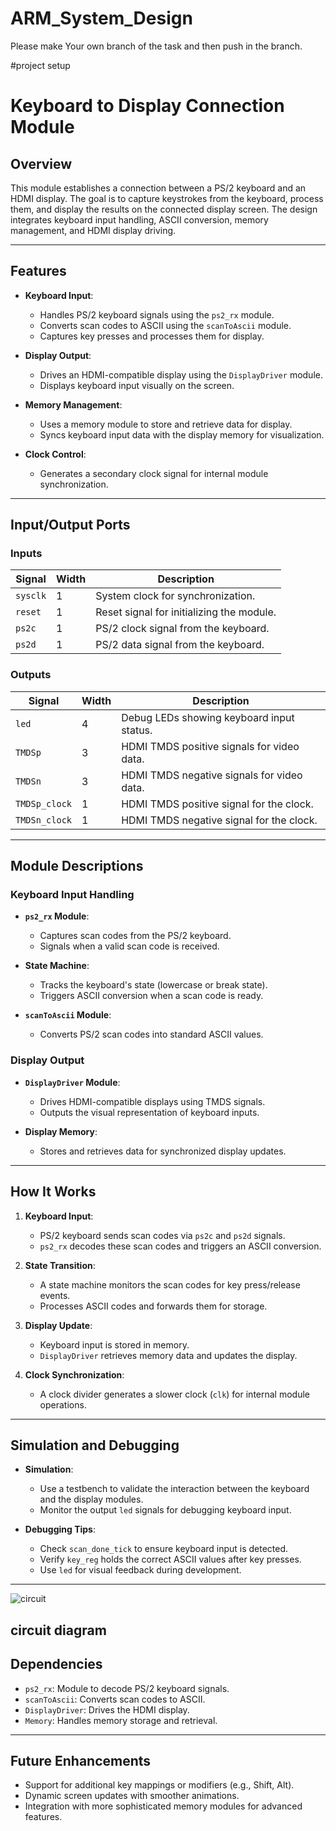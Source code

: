 # ARM_System_Design
Please make Your own branch of the task and then push in the branch. 

#project setup

# Keyboard to Display Connection Module

## Overview
This module establishes a connection between a PS/2 keyboard and an HDMI display. The goal is to capture keystrokes from the keyboard, process them, and display the results on the connected display screen. The design integrates keyboard input handling, ASCII conversion, memory management, and HDMI display driving.

---

## Features
- **Keyboard Input**:
  - Handles PS/2 keyboard signals using the `ps2_rx` module.
  - Converts scan codes to ASCII using the `scanToAscii` module.
  - Captures key presses and processes them for display.

- **Display Output**:
  - Drives an HDMI-compatible display using the `DisplayDriver` module.
  - Displays keyboard input visually on the screen.

- **Memory Management**:
  - Uses a memory module to store and retrieve data for display.
  - Syncs keyboard input data with the display memory for visualization.

- **Clock Control**:
  - Generates a secondary clock signal for internal module synchronization.

---

## Input/Output Ports

### Inputs
| Signal   | Width | Description                                |
|----------|-------|--------------------------------------------|
| `sysclk` | 1     | System clock for synchronization.          |
| `reset`  | 1     | Reset signal for initializing the module.  |
| `ps2c`   | 1     | PS/2 clock signal from the keyboard.       |
| `ps2d`   | 1     | PS/2 data signal from the keyboard.        |

### Outputs
| Signal         | Width | Description                                       |
|----------------|-------|---------------------------------------------------|
| `led`          | 4     | Debug LEDs showing keyboard input status.         |
| `TMDSp`        | 3     | HDMI TMDS positive signals for video data.        |
| `TMDSn`        | 3     | HDMI TMDS negative signals for video data.        |
| `TMDSp_clock`  | 1     | HDMI TMDS positive signal for the clock.          |
| `TMDSn_clock`  | 1     | HDMI TMDS negative signal for the clock.          |

---

## Module Descriptions

### Keyboard Input Handling
- **`ps2_rx` Module**:
  - Captures scan codes from the PS/2 keyboard.
  - Signals when a valid scan code is received.

- **State Machine**:
  - Tracks the keyboard's state (lowercase or break state).
  - Triggers ASCII conversion when a scan code is ready.

- **`scanToAscii` Module**:
  - Converts PS/2 scan codes into standard ASCII values.

### Display Output
- **`DisplayDriver` Module**:
  - Drives HDMI-compatible displays using TMDS signals.
  - Outputs the visual representation of keyboard inputs.

- **Display Memory**:
  - Stores and retrieves data for synchronized display updates.

---

## How It Works
1. **Keyboard Input**:
   - PS/2 keyboard sends scan codes via `ps2c` and `ps2d` signals.
   - `ps2_rx` decodes these scan codes and triggers an ASCII conversion.

2. **State Transition**:
   - A state machine monitors the scan codes for key press/release events.
   - Processes ASCII codes and forwards them for storage.

3. **Display Update**:
   - Keyboard input is stored in memory.
   - `DisplayDriver` retrieves memory data and updates the display.

4. **Clock Synchronization**:
   - A clock divider generates a slower clock (`clk`) for internal module operations.

---

## Simulation and Debugging
- **Simulation**:
  - Use a testbench to validate the interaction between the keyboard and the display modules.
  - Monitor the output `led` signals for debugging keyboard input.

- **Debugging Tips**:
  - Check `scan_done_tick` to ensure keyboard input is detected.
  - Verify `key_reg` holds the correct ASCII values after key presses.
  - Use `led` for visual feedback during development.

---
![circuit](https://github.com/user-attachments/assets/3afddbe6-c663-4c42-a1b1-ab63e3ed5803)
## circuit diagram

## Dependencies
- `ps2_rx`: Module to decode PS/2 keyboard signals.
- `scanToAscii`: Converts scan codes to ASCII.
- `DisplayDriver`: Drives the HDMI display.
- `Memory`: Handles memory storage and retrieval.

---

## Future Enhancements
- Support for additional key mappings or modifiers (e.g., Shift, Alt).
- Dynamic screen updates with smoother animations.
- Integration with more sophisticated memory modules for advanced features.

